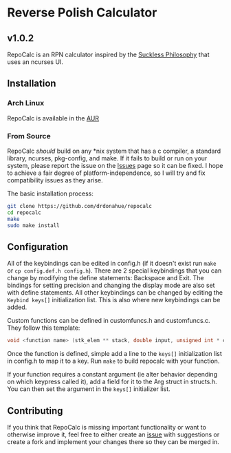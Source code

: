 # Reverse Polish Calculator
## v1.0.2

RepoCalc is an RPN calculator inspired by the [Suckless Philosophy](https://suckless.org/philosophy) that uses an ncurses UI. 

## Installation
### Arch Linux
RepoCalc is available in the [AUR](https://aur.archlinux.org/packages/repocalc/)

### From Source

RepoCalc *should* build on any \*nix system that has a c compiler, a standard library, ncurses, pkg-config, and make. If
it fails to build or run on your system, please report the issue on the [Issues](https://github.com/drdonahue/repocalc/issues) page
so it can be fixed. I hope to achieve a fair degree of platform-independence, so I will try and fix compatibility issues as they arise.

The basic installation process:

```bash
git clone https://github.com/drdonahue/repocalc
cd repocalc
make
sudo make install
```
## Configuration

All of the keybindings can be edited in config.h (if it doesn't exist run `make` or `cp config.def.h config.h`).
There are 2 special keybindings that you can change by modifying the define statements: Backspace and Exit.
The bindings for setting precision and changing the display mode are also set with define statements. All other keybindings can
be changed by editing the `Keybind keys[]` initialization list. This is also where new keybindings can be added.

Custom functions can be defined in customfuncs.h and customfuncs.c. They follow this template:
```c 
void <function name> (stk_elem ** stack, double input, unsigned int * cursorpos, const Arg * arg);
```
Once the function is defined, simple add a line to the `keys[]` initialization list in config.h to map it to a key.
Run `make` to build repocalc with your function.

If your function requires a constant argument (ie alter behavior depending on which keypress called it), add a field for it to the
Arg struct in structs.h. You can then set the argument in the `keys[]` initializer list.

## Contributing

If you think that RepoCalc is missing important functionality or want to otherwise improve it, feel free to either create an 
[issue](https://github.com/drdonahue/repocalc/issues) with suggestions or create a fork and implement your changes there so they can
be merged in.

